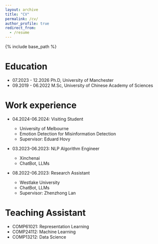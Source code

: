 ```yaml
---
layout: archive
title: "CV"
permalink: /cv/
author_profile: true
redirect_from:
  - /resume
---
```


{% include base_path %}

Education
======
* 07.2023 - 12.2026 Ph.D, University of Manchester
* 09.2019 - 06.2022 M.Sc, University of Chinese Academy of Sciences


Work experience
======
* 04.2024-06.2024: Visiting Student
  * University of Melbourne
  * Emotion Detection for Misinformation Detection
  * Supervisor: Eduard Hovy
 
* 03.2023-06.2023: NLP Algorithm Engineer
  * Xinchenai
  * ChatBot, LLMs

* 08.2022-06.2023: Research Assistant
  * Westlake University
  * ChatBot, LLMs
  * Supervisor: Zhenzhong Lan
  
  
Teaching Assistant
======
- COMP61021: Representation Learning
- COMP24112: Machine Learning
- COMP13212: Data Science
